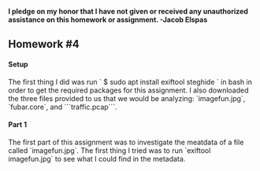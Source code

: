 <b>I pledge on my honor that I have not given or received any unauthorized assistance on this homework or assignment. -Jacob Elspas</b>

<h2>Homework #4</h2>

<h4>Setup</h4> 
The first thing I did was run ` $ sudo apt install exiftool steghide ` in bash in order to get the required packages for this assignment. I also downloaded the three files provided to us that we would be analyzing: `imagefun.jpg`, `fubar.core`, and ```traffic.pcap```. 

<h4>Part 1</h4>
The first part of this assignment was to investigate the meatdata of a file called `imagefun.jpg`. The first thing I tried was to run `exiftool imagefun.jpg` to see what I could find in the metadata.

